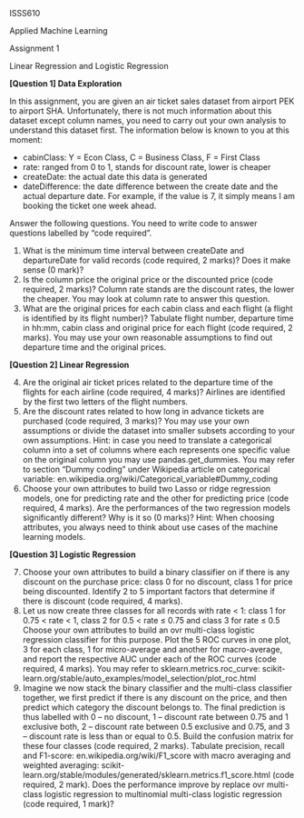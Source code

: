 ﻿ISSS610 

Applied Machine Learning 

Assignment 1 

Linear Regression and Logistic Regression 

**[Question 1] Data Exploration** 

In this assignment, you are given an air ticket sales dataset from airport PEK to airport SHA. Unfortunately, there is not much information about this dataset except column names, you need to carry out your own analysis to understand this dataset first. The information below is known to you at this moment: 

- cabinClass: Y = Econ Class, C = Business Class, F = First Class 
- rate: ranged from 0 to 1, stands for discount rate, lower is cheaper 
- createDate: the actual date this data is generated 
- dateDifference: the date difference between the create date and the actual departure date. For example, if the value is 7, it simply means I am booking the ticket one week ahead. 

Answer the following questions. You need to write code to answer questions labelled by “code required”. 

1) What is the minimum time interval between createDate and departureDate for valid records (code required, 2 marks)? Does it make sense (0 mark)? 
1) Is the column price the original price or the discounted price (code required, 2 marks)? Column rate stands are the discount rates, the lower the cheaper. You may look at column rate to answer this question. 
1) What are the original prices for each cabin class and each flight (a flight is identified by its flight number)? Tabulate flight number, departure time in hh:mm, cabin class and original price for each flight (code required, 2 marks). You may use your own reasonable assumptions to find out departure time and the original prices. 

**[Question 2] Linear Regression** 

4) Are the original air ticket prices related to the departure time of the flights for each airline (code required, 4 marks)? Airlines are identified by the first two letters of the flight numbers. 
4) Are the discount rates related to how long in advance tickets are purchased (code required, 3 marks)? You may use your own assumptions or divide the dataset into smaller subsets according to your own assumptions. Hint: in case you need to translate a categorical column into a set of columns  where  each  represents  one  specific  value  on  the  original  column  you  may  use pandas.get\_dummies. You may refer to section “Dummy coding” under Wikipedia article on categorical variable:  en.wikipedia.org/wiki/Categorical\_variable#Dummy\_coding 
4) Choose your own attributes to build two Lasso or ridge regression models, one for predicting rate and the other for predicting price (code required, 4 marks). Are the performances of the two regression models significantly different? Why is it so (0 marks)? Hint: When choosing attributes, you always need to think about use cases of the machine learning models. 

**[Question 3] Logistic Regression** 

7) Choose your own attributes to build a binary classifier on if there is any discount on the purchase price: class 0 for no discount, class 1 for price being discounted. Identify 2 to 5 important factors that determine if there is discount (code required, 4 marks). 
7) Let us now create three classes for all records with rate < 1: class 1 for 0.75 < rate < 1, class 2 for 0.5 < rate ≤ 0.75 and class 3 for rate ≤ 0.5 Choose your own attributes to build an ovr multi-class logistic regression classifier for this purpose. Plot the 5 ROC curves in one plot, 3 for each class, 1 for micro-average and another for macro-average, and report the respective AUC under each of the ROC curves (code required, 4 marks). You may refer to sklearn.metrics.roc\_curve: scikit-learn.org/stable/auto\_examples/model\_selection/plot\_roc.html 
7) Imagine we now stack the binary classifier and the multi-class classifier together, we first predict if there is any discount on the price, and then predict which category the discount belongs to. The final prediction is thus labelled with 0 – no discount, 1 – discount rate between 0.75 and 1 exclusive both, 2 – discount rate between 0.5 exclusive and 0.75, and 3 – discount rate is less than or equal to 0.5. Build the confusion matrix for these four classes (code required, 2 marks). Tabulate precision,  recall  and  F1-score:  en.wikipedia.org/wiki/F1\_score  with  macro  averaging  and weighted  averaging:  scikit-learn.org/stable/modules/generated/sklearn.metrics.f1\_score.html (code  required,  2  mark).  Does  the  performance  improve  by  replace  ovr  multi-class  logistic regression to multinomial multi-class logistic regression (code required, 1 mark)? 

